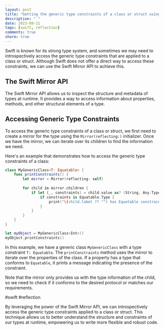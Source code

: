 ```yaml
---
layout: post
title: "Getting the generic type constraints of a class or struct using Swift Mirror API"
description: " "
date: 2023-09-21
tags: [swift, reflection]
comments: true
share: true
---
```


Swift is known for its strong type system, and sometimes we may need to introspectively access the generic type constraints that are applied to a class or struct. Although Swift does not offer a direct way to access these constraints, we can use the Swift Mirror API to achieve this.

## The Swift Mirror API

The Swift Mirror API allows us to inspect the structure and metadata of types at runtime. It provides a way to access information about properties, methods, and other structural elements of a type.

## Accessing Generic Type Constraints

To access the generic type constraints of a class or struct, we first need to create a mirror for the type using the `Mirror(reflecting:)` initializer. Once we have the mirror, we can iterate over its children to find the information we need.

Here's an example that demonstrates how to access the generic type constraints of a class:

```swift
class MyGenericClass<T: Equatable> {
    func printConstraints() {
        let mirror = Mirror(reflecting: self)
        
        for child in mirror.children {
            if let (_, constraints) = child.value as? (String, Any.Type) {
                if constraints is Equatable.Type {
                    print("\(child.label ?? "") has Equatable constraints")
                }
            }
        }
    }
}

let myObject = MyGenericClass<Int>()
myObject.printConstraints()
```

In this example, we have a generic class `MyGenericClass` with a type constraint `T: Equatable`. The `printConstraints` method uses the mirror to iterate over the properties of the class. If a property has a type that conforms to `Equatable`, it prints a message indicating the presence of the constraint.

Note that the mirror only provides us with the type information of the child, so we need to check if it conforms to the desired protocol or matches our requirements.

#swift #reflection

By leveraging the power of the Swift Mirror API, we can introspectively access the generic type constraints applied to a class or struct. This technique allows us to better understand the structure and constraints of our types at runtime, empowering us to write more flexible and robust code.